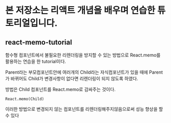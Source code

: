 # 본 저장소는 리액트 개념을 배우며 연습한 튜토리얼입니다.

## react-memo-tutorial

함수형 컴포넌트에서 불필요한 리렌더링을 방지할 수 있는 방법으로 React.memo를 활용하는 연습을 한 tutorial이다.

Parent라는 부모컴포넌트안에 여러개의 Child라는 자식컴포넌트가 있을 때에 Parent가 바뀌어도 Child가 변경사항이 없다면 리렌더링이 되지 않도록 하였다.

방법은 Child 컴포넌트를 React.memo로 감싸주는 것이다.

`React.memo(Child)`

이러한 방법으로 변경되지 않는 컴포넌트를 리렌더링해주지않음으로써 성능 향상을 할 수 있다
